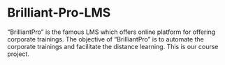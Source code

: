 # Brilliant-Pro-LMS
“BrilliantPro” is the famous LMS which offers online platform for offering corporate trainings. The objective of “BrilliantPro” is to automate the  corporate trainings and facilitate the distance learning. This is our course project.
